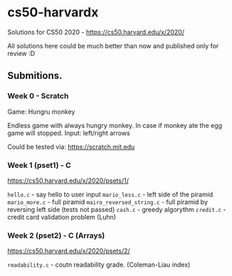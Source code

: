 # cs50-harvardx

Solutions for CS50 2020  - https://cs50.harvard.edu/x/2020/

All solutions here could be much better than now and published only for review :D

## Submitions. 
### Week 0 - Scratch 
Game: Hungru monkey

Endless game with always hungry monkey. In case if monkey ate the egg game will stopped. Input: left/right arrows

Could be tested via: https://scratch.mit.edu

### Week 1 (pset1) - C
https://cs50.harvard.edu/x/2020/psets/1/

`hello.c` - say hello to user input
`mario_less.c` - left side of the piramid
`mario_more.c` - full piramid
`mairo_reversed_string.c` - full piramid by reversing left side (tests not passed)
`cash.c` - greedy algorythm
`credit.c` - credit card validation problem (Luhn)

### Week 2 (pset2) - C (Arrays)
https://cs50.harvard.edu/x/2020/psets/2/

`readability.c` - coutn readability grade. (Coleman-Liau index)
